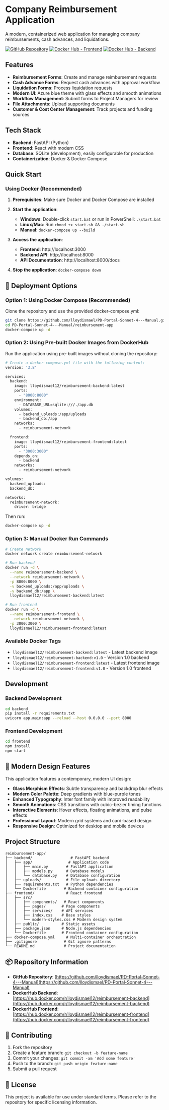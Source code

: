 # Company Reimbursement Application

A modern, containerized web application for managing company reimbursements, cash advances, and liquidations.

[![GitHub Repository](https://img.shields.io/badge/GitHub-Repository-blue?style=flat-square&logo=github)](https://github.com/lloydismael/PD-Portal-Sonnet-4---Manual)
[![Docker Hub - Frontend](https://img.shields.io/badge/Docker%20Hub-Frontend-blue?style=flat-square&logo=docker)](https://hub.docker.com/r/lloydismael12/reimbursement-frontend)
[![Docker Hub - Backend](https://img.shields.io/badge/Docker%20Hub-Backend-blue?style=flat-square&logo=docker)](https://hub.docker.com/r/lloydismael12/reimbursement-backend)

## Features

- **Reimbursement Forms**: Create and manage reimbursement requests
- **Cash Advance Forms**: Request cash advances with approval workflow
- **Liquidation Forms**: Process liquidation requests
- **Modern UI**: Azure blue theme with glass effects and smooth animations
- **Workflow Management**: Submit forms to Project Managers for review
- **File Attachments**: Upload supporting documents
- **Customer & Cost Center Management**: Track projects and funding sources

## Tech Stack

- **Backend**: FastAPI (Python)
- **Frontend**: React with modern CSS
- **Database**: SQLite (development), easily configurable for production
- **Containerization**: Docker & Docker Compose

## Quick Start

### Using Docker (Recommended)

1. **Prerequisites**: Make sure Docker and Docker Compose are installed
2. **Start the application**:
   - **Windows**: Double-click `start.bat` or run in PowerShell: `.\start.bat`
   - **Linux/Mac**: Run `chmod +x start.sh && ./start.sh`
   - **Manual**: `docker-compose up --build`

3. **Access the application**:
   - **Frontend**: http://localhost:3000
   - **Backend API**: http://localhost:8000
   - **API Documentation**: http://localhost:8000/docs

4. **Stop the application**: `docker-compose down`

## 🚀 Deployment Options

### Option 1: Using Docker Compose (Recommended)
Clone the repository and use the provided docker-compose.yml:
```bash
git clone https://github.com/lloydismael/PD-Portal-Sonnet-4---Manual.git
cd PD-Portal-Sonnet-4---Manual/reimbursement-app
docker-compose up -d
```

### Option 2: Using Pre-built Docker Images from DockerHub
Run the application using pre-built images without cloning the repository:

```bash
# Create a docker-compose.yml file with the following content:
version: '3.8'

services:
  backend:
    image: lloydismael12/reimbursement-backend:latest
    ports:
      - "8000:8000"
    environment:
      - DATABASE_URL=sqlite:///./app.db
    volumes:
      - backend_uploads:/app/uploads
      - backend_db:/app
    networks:
      - reimbursement-network

  frontend:
    image: lloydismael12/reimbursement-frontend:latest
    ports:
      - "3000:3000"
    depends_on:
      - backend
    networks:
      - reimbursement-network

volumes:
  backend_uploads:
  backend_db:

networks:
  reimbursement-network:
    driver: bridge
```

Then run:
```bash
docker-compose up -d
```

### Option 3: Manual Docker Run Commands
```bash
# Create network
docker network create reimbursement-network

# Run backend
docker run -d \
  --name reimbursement-backend \
  --network reimbursement-network \
  -p 8000:8000 \
  -v backend_uploads:/app/uploads \
  -v backend_db:/app \
  lloydismael12/reimbursement-backend:latest

# Run frontend
docker run -d \
  --name reimbursement-frontend \
  --network reimbursement-network \
  -p 3000:3000 \
  lloydismael12/reimbursement-frontend:latest
```

### Available Docker Tags
- `lloydismael12/reimbursement-backend:latest` - Latest backend image
- `lloydismael12/reimbursement-backend:v1.0` - Version 1.0 backend
- `lloydismael12/reimbursement-frontend:latest` - Latest frontend image  
- `lloydismael12/reimbursement-frontend:v1.0` - Version 1.0 frontend

## Development

### Backend Development
```bash
cd backend
pip install -r requirements.txt
uvicorn app.main:app --reload --host 0.0.0.0 --port 8000
```

### Frontend Development
```bash
cd frontend
npm install
npm start
```

## 🎨 Modern Design Features

This application features a contemporary, modern UI design:

- **Glass Morphism Effects**: Subtle transparency and backdrop blur effects
- **Modern Color Palette**: Deep gradients with blue-purple tones
- **Enhanced Typography**: Inter font family with improved readability
- **Smooth Animations**: CSS transitions with cubic-bezier timing functions
- **Interactive Elements**: Hover effects, floating animations, and pulse effects
- **Professional Layout**: Modern grid systems and card-based design
- **Responsive Design**: Optimized for desktop and mobile devices

## Project Structure

```
reimbursement-app/
├── backend/                 # FastAPI backend
│   ├── app/                # Application code
│   │   ├── main.py        # FastAPI application
│   │   ├── models.py      # Database models
│   │   └── database.py    # Database configuration
│   ├── uploads/           # File uploads directory
│   ├── requirements.txt   # Python dependencies
│   └── Dockerfile        # Backend container configuration
├── frontend/              # React frontend
│   ├── src/
│   │   ├── components/   # React components
│   │   ├── pages/       # Page components
│   │   ├── services/    # API services
│   │   ├── index.css    # Base styles
│   │   └── modern-styles.css # Modern design system
│   ├── public/          # Static assets
│   ├── package.json     # Node.js dependencies
│   └── Dockerfile       # Frontend container configuration
├── docker-compose.yml     # Multi-container orchestration
├── .gitignore            # Git ignore patterns
└── README.md             # Project documentation
```

## 📦 Repository Information

- **GitHub Repository**: [https://github.com/lloydismael/PD-Portal-Sonnet-4---Manual](https://github.com/lloydismael/PD-Portal-Sonnet-4---Manual)
- **DockerHub Backend**: [https://hub.docker.com/r/lloydismael12/reimbursement-backend](https://hub.docker.com/r/lloydismael12/reimbursement-backend)
- **DockerHub Frontend**: [https://hub.docker.com/r/lloydismael12/reimbursement-frontend](https://hub.docker.com/r/lloydismael12/reimbursement-frontend)

## 🤝 Contributing

1. Fork the repository
2. Create a feature branch: `git checkout -b feature-name`
3. Commit your changes: `git commit -am 'Add some feature'`
4. Push to the branch: `git push origin feature-name`
5. Submit a pull request

## 📄 License

This project is available for use under standard terms. Please refer to the repository for specific licensing information.